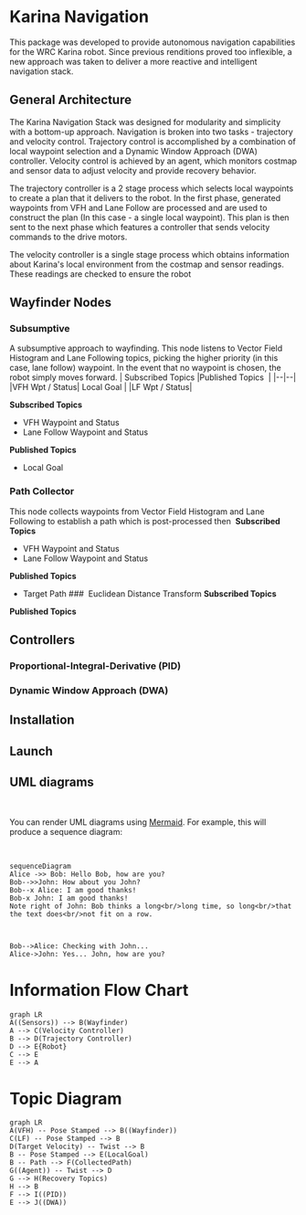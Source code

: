 # Karina Navigation
This package was developed to provide autonomous navigation capabilities for the WRC Karina robot. Since previous renditions proved too inflexible, a new approach was taken to deliver a more reactive and intelligent navigation stack.

## General Architecture
The Karina Navigation Stack was designed for modularity and simplicity with a bottom-up approach. Navigation is broken into two tasks - trajectory and velocity control. Trajectory control is accomplished by a combination of local waypoint selection and a Dynamic Window Approach (DWA) controller. Velocity control is achieved by an agent, which monitors costmap and sensor data to adjust velocity and provide recovery behavior.

The trajectory controller is a 2 stage process which selects local waypoints to create a plan that it delivers to the robot. In the first phase, generated waypoints from VFH and Lane Follow are processed and are used to construct the plan (In this case - a single local waypoint). This plan is then sent to the next phase which features a controller that sends velocity commands to the drive motors.

The velocity controller is a single stage process which obtains information about Karina's local environment from the costmap and sensor readings. These readings are checked to ensure the robot

## Wayfinder Nodes
### Subsumptive
A subsumptive approach to wayfinding. This node listens to Vector Field Histogram and Lane Following topics, picking the higher priority (in this case, lane follow) waypoint. In the event that no waypoint is chosen, the robot simply moves forward.
| Subscribed Topics |Published Topics  |
|--|--|
|VFH Wpt / Status| Local Goal |
|LF Wpt / Status|

**Subscribed Topics**
- VFH Waypoint and Status
- Lane Follow Waypoint and Status

**Published Topics**
- Local Goal
### Path Collector
This node collects waypoints from Vector Field Histogram and Lane Following to establish a path which is post-processed then 
**Subscribed Topics**
- VFH Waypoint and Status
- Lane Follow Waypoint and Status

**Published Topics**
- Target Path
###  Euclidean Distance Transform
**Subscribed Topics**

**Published Topics**
## Controllers
### Proportional-Integral-Derivative (PID)
### Dynamic Window Approach (DWA)
## Installation
## Launch
## UML diagrams

 

You can render UML diagrams using [Mermaid](https://mermaidjs.github.io/). For example, this will produce a sequence diagram:

 

```mermaid
sequenceDiagram
Alice ->> Bob: Hello Bob, how are you?
Bob-->>John: How about you John?
Bob--x Alice: I am good thanks!
Bob-x John: I am good thanks!
Note right of John: Bob thinks a long<br/>long time, so long<br/>that the text does<br/>not fit on a row.

 

Bob-->Alice: Checking with John...
Alice->John: Yes... John, how are you?
```

# Information Flow Chart
```mermaid
graph LR
A((Sensors)) --> B(Wayfinder)
A --> C(Velocity Controller)
B --> D(Trajectory Controller)
D --> E{Robot}
C --> E
E --> A
```

# Topic Diagram
```mermaid
graph LR
A(VFH) -- Pose Stamped --> B((Wayfinder))
C(LF) -- Pose Stamped --> B
D(Target Velocity) -- Twist --> B
B -- Pose Stamped --> E(LocalGoal)
B -- Path --> F(CollectedPath)
G((Agent)) -- Twist --> D
G --> H(Recovery Topics)
H --> B
F --> I((PID))
E --> J((DWA))
```
